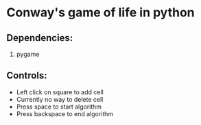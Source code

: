 # Conway's game of life in python

## Dependencies: 
1. pygame

## Controls: 
- Left click on square to add cell 
- Currently no way to delete cell 
- Press space to start algorithm
- Press backspace to end algorithm 